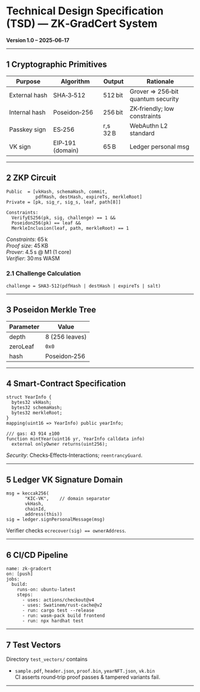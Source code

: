 # Technical Design Specification (TSD) — ZK‑GradCert System  
**Version 1.0 – 2025‑06‑17**

---

## 1 Cryptographic Primitives  

| Purpose | Algorithm | Output | Rationale |  
|---------|-----------|--------|-----------|  
| External hash | SHA‑3‑512 | 512 bit | Grover ⇒ 256‑bit quantum security |  
| Internal hash | Poseidon‑256 | 256 bit | ZK‑friendly; low constraints |  
| Passkey sign | ES‑256 | r,s 32 B | WebAuthn L2 standard |  
| VK sign | EIP‑191 (domain) | 65 B | Ledger personal msg |

---

## 2 ZKP Circuit  

```text
Public  = [vkHash, schemaHash, commit,
           pdfHash, destHash, expireTs, merkleRoot]
Private = [pk, sig_r, sig_s, leaf, path[8]]

Constraints:
  VerifyES256(pk, sig, challenge) == 1 &&
  Poseidon256(pk) == leaf &&
  MerkleInclusion(leaf, path, merkleRoot) == 1
```

*Constraints*: 65 k  
*Proof size*: 45 KB  
*Prover*: 4.5 s @ M1 (1 core)  
*Verifier*: 30 ms WASM  

### 2.1 Challenge Calculation  
`challenge = SHA3‑512(pdfHash | destHash | expireTs | salt)`  

---

## 3 Poseidon Merkle Tree  

| Parameter | Value |  
|-----------|-------|  
| depth | 8 (256 leaves) |  
| zeroLeaf | `0x0` |  
| hash | Poseidon‑256 |  

---

## 4 Smart‑Contract Specification  

```solidity
struct YearInfo {
  bytes32 vkHash;
  bytes32 schemaHash;
  bytes32 merkleRoot;
}
mapping(uint16 => YearInfo) public yearInfo;

/// gas: 43 914 ±100
function mintYear(uint16 yr, YearInfo calldata info)
  external onlyOwner returns(uint256);
```

*Security*: Checks‑Effects‑Interactions; `reentrancyGuard`.

---

## 5 Ledger VK Signature Domain  

```
msg = keccak256(
       "KIC-VK",    // domain separator
       vkHash,
       chainId,
       address(this))
sig = ledger.signPersonalMessage(msg)
```
Verifier checks `ecrecover(sig) == ownerAddress`.

---

## 6 CI/CD Pipeline  

```
name: zk-gradcert
on: [push]
jobs:
  build:
    runs-on: ubuntu-latest
    steps:
      - uses: actions/checkout@v4
      - uses: Swatinem/rust-cache@v2
      - run: cargo test --release
      - run: wasm-pack build frontend
      - run: npx hardhat test
```

---

## 7 Test Vectors  

Directory `test_vectors/` contains  
* `sample.pdf`, `header.json`, `proof.bin`, `yearNFT.json`, `vk.bin`  
CI asserts round‑trip proof passes & tampered variants fail.

---

